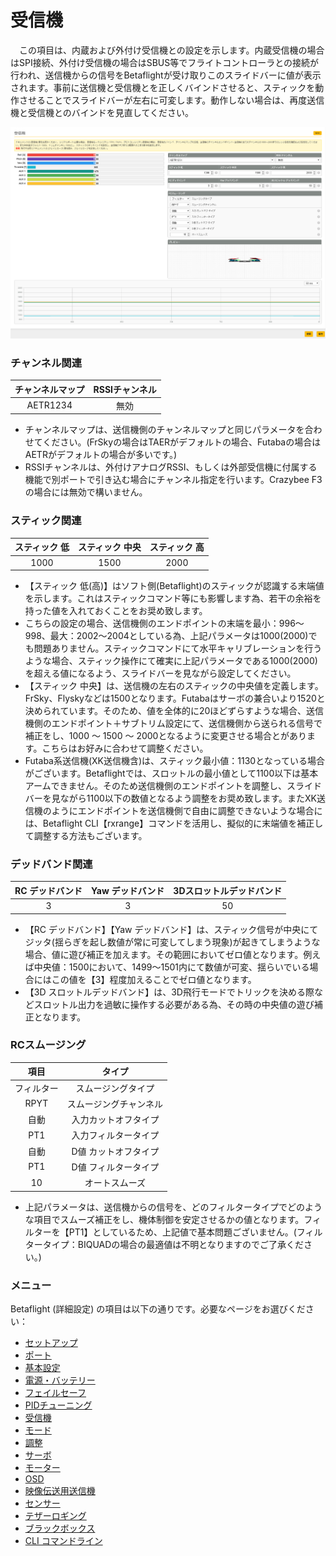 # 受信機
　この項目は、内蔵および外付け受信機との設定を示します。内蔵受信機の場合はSPI接続、外付け受信機の場合はSBUS等でフライトコントローラとの接続が行われ、送信機からの信号をBetaflightが受け取りこのスライドバーに値が表示されます。事前に送信機と受信機とを正しくバインドさせると、スティックを動作させることでスライドバーが左右に可変します。動作しない場合は、再度送信機と受信機とのバインドを見直してください。

![Betaflight 06](images/BF06m.png)

### チャンネル関連
   | チャンネルマップ | RSSIチャンネル |
   | :------------: | :-----------: |
   | AETR1234       | 無効          |

   * チャンネルマップは、送信機側のチャンネルマップと同じパラメータを合わせてください。(FrSkyの場合はTAERがデフォルトの場合、Futabaの場合はAETRがデフォルトの場合が多いです。)
   * RSSIチャンネルは、外付けアナログRSSI、もしくは外部受信機に付属する機能で別ポートで引き込む場合にチャンネル指定を行います。Crazybee F3の場合には無効で構いません。
   

### スティック関連
   | スティック 低 | スティック 中央 | スティック 高 |
   | :----------: | :------------: | :----------: |
   | 1000         | 1500           | 2000         |
   
   * 【スティック 低(高)】はソフト側(Betaflight)のスティックが認識する末端値を示します。これはスティックコマンド等にも影響します為、若干の余裕を持った値を入れておくことをお奨め致します。
   * こちらの設定の場合、送信機側のエンドポイントの末端を最小：996～998、最大：2002～2004としている為、上記パラメータは1000(2000)でも問題ありません。スティックコマンドにて水平キャリブレーションを行うような場合、スティック操作にて確実に上記パラメータである1000(2000)を超える値になるよう、スライドバーを見ながら設定してください。
   * 【スティック 中央】は、送信機の左右のスティックの中央値を定義します。FrSky、Flyskyなどは1500となります。Futabaはサーボの兼合いより1520と決められています。そのため、値を全体的に20ほどずらすような場合、送信機側のエンドポイント＋サブトリム設定にて、送信機側から送られる信号で補正をし、1000 ～ 1500 ～ 2000となるように変更させる場合とがあります。こちらはお好みに合わせて調整ください。
   * Futaba系送信機(XK送信機含)は、スティック最小値：1130となっている場合がございます。Betaflightでは、スロットルの最小値として1100以下は基本アームできません。そのため送信機側のエンドポイントを調整し、スライドバーを見ながら1100以下の数値となるよう調整をお奨め致します。またXK送信機のようにエンドポイントを送信機側で自由に調整できないような場合には、Betaflight CLI【rxrange】コマンドを活用し、擬似的に末端値を補正して調整する方法もございます。
   

### デッドバンド関連
   | RC デッドバンド | Yaw デッドバンド | 3Dスロットルデッドバンド |
   | :------------: | :-------------: | :--------------------: |
   | 3              | 3               | 50                     |

   * 【RC デッドバンド】【Yaw デッドバンド】は、スティック信号が中央にてジッタ(揺らぎを起し数値が常に可変してしまう現象)が起きてしまうような場合、値に遊び補正を加えます。その範囲においてゼロ値となります。例えば中央値：1500において、1499～1501内にて数値が可変、揺らいでいる場合にはこの値を【3】程度加えることでゼロ値となります。
   * 【3D スロットルデッドバンド】は、3D飛行モードでトリックを決める際などスロットル出力を過敏に操作する必要がある為、その時の中央値の遊び補正となります。


### RCスムージング
   | 項目       | タイプ                  |
   | :--------: | :--------------------: |
   | フィルター  | スムージングタイプ      |
   | RPYT       | スムージングチャンネル   |
   | 自動       | 入力カットオフタイプ     |
   | PT1        | 入力フィルタータイプ    |
   | 自動       | D値 カットオフタイプ    |
   | PT1        | D値 フィルタータイプ    |
   | 10         | オートスムーズ         |
   
   * 上記パラメータは、送信機からの信号を、どのフィルタータイプでどのような項目でスムーズ補正をし、機体制御を安定させるかの値となります。フィルターを【PT1】としているため、上記値で基本問題ございません。(フィルタータイプ：BIQUADの場合の最適値は不明となりますのでご了承ください。)
   
   
### メニュー
Betaflight (詳細設定) の項目は以下の通りです。必要なページをお選びください：  

* [セットアップ](Betaflight%20-%20CrazyBeeF3FR.md)
* [ポート](Betaflight%20-%20CrazyBeeF3_Port.md)
* [基本設定](Betaflight%20-%20CrazyBeeF3_BaseSetting.md)
* [電源・バッテリー](Betaflight%20-%20CrazyBeeF3_Battery.md)
* [フェイルセーフ](Betaflight%20-%20CrazyBeeF3_failsafe.md)
* [PIDチューニング](Betaflight%20-%20CrazyBeeF3_PID.md)
* [受信機](Betaflight%20-%20CrazyBeeF3_Reciever.md)
* [モード](Betaflight%20-%20CrazyBeeF3_Mode.md)
* [調整](Betaflight%20-%20CrazyBeeF3_Addjust.md)
* [サーボ](Betaflight%20-%20CrazyBeeF3_Servo.md)
* [モーター](Betaflight%20-%20CrazyBeeF3_Motor.md)
* [OSD](Betaflight%20-%20CrazyBeeF3_OSD.md)
* [映像伝送用送信機](Betaflight%20-%20CrazyBeeF3_VTX.md)
* [センサー](Betaflight%20-%20CrazyBeeF3_Sensor.md)
* [テザーロギング](Betaflight%20-%20CrazyBeeF3_logging.md)
* [ブラックボックス](Betaflight%20-%20CrazyBeeF3_Blackbox.md)
* [CLI コマンドライン](Betaflight%20-%20CrazyBeeF3_CLI.md)

